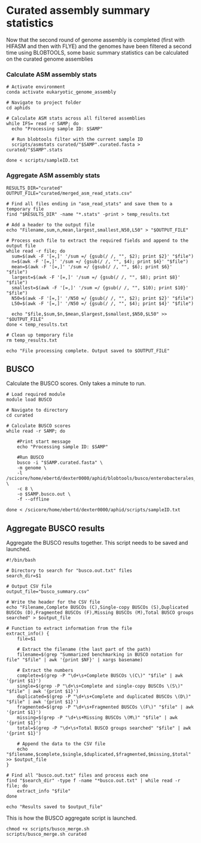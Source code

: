 # Curated assembly summary statistics

Now that the second round of genome assembly is completed (first with HIFASM and then with FLYE) and the genomes have been filtered a second time using BLOBTOOLS, some basic summary statistics can be calculated on the curated genome assemblies



### Calculate ASM assembly stats 

````
# Activate environment
conda activate eukaryotic_genome_assembly

# Navigate to project folder
cd aphids

# Calculate ASM stats across all filtered assemblies
while IFS= read -r SAMP; do
  echo "Processing sample ID: $SAMP"

  # Run blobtools filter with the current sample ID
  scripts/asmstats curated/"$SAMP".curated.fasta > curated/"$SAMP".stats

done < scripts/sampleID.txt
````



### Aggregate ASM assembly stats

````
RESULTS_DIR="curated"
OUTPUT_FILE="curated/merged_asm_read_stats.csv"

# Find all files ending in "asm_read_stats" and save them to a temporary file
find "$RESULTS_DIR" -name "*.stats" -print > temp_results.txt

# Add a header to the output file
echo "Filename,sum,n,mean,largest,smallest,N50,L50" > "$OUTPUT_FILE"

# Process each file to extract the required fields and append to the output file
while read -r file; do
  sum=$(awk -F '[=,]' '/sum =/ {gsub(/ /, "", $2); print $2}' "$file")
  n=$(awk -F '[=,]' '/sum =/ {gsub(/ /, "", $4); print $4}' "$file")
  mean=$(awk -F '[=,]' '/sum =/ {gsub(/ /, "", $6); print $6}' "$file")
  largest=$(awk -F '[=,]' '/sum =/ {gsub(/ /, "", $8); print $8}' "$file")
  smallest=$(awk -F '[=,]' '/sum =/ {gsub(/ /, "", $10); print $10}' "$file")
  N50=$(awk -F '[=,]' '/N50 =/ {gsub(/ /, "", $2); print $2}' "$file")
  L50=$(awk -F '[=,]' '/N50 =/ {gsub(/ /, "", $4); print $4}' "$file")

  echo "$file,$sum,$n,$mean,$largest,$smallest,$N50,$L50" >> "$OUTPUT_FILE"
done < temp_results.txt

# Clean up temporary file
rm temp_results.txt

echo "File processing complete. Output saved to $OUTPUT_FILE"
````



## BUSCO

Calculate the BUSCO scores. Only takes a minute to run.

````
# Load required module
module load BUSCO

# Navigate to directory
cd curated

# Calculate BUSCO scores
while read -r SAMP; do
	
	#Print start message
	echo "Processing sample ID: $SAMP"
	
	#Run BUSCO
    busco -i "$SAMP.curated.fasta" \
    -m genome \
    -l /scicore/home/ebertd/dexter0000/aphid/blobtools/busco/enterobacterales_odb10 \
    -c 8 \
    -o $SAMP.busco.out \
    -f --offline

done < /scicore/home/ebertd/dexter0000/aphid/scripts/sampleID.txt
````



## Aggregate BUSCO results

Aggregate the BUSCO results together. This script needs to be saved and launched.

````
#!/bin/bash

# Directory to search for "busco.out.txt" files
search_dir=$1

# Output CSV file
output_file="busco_summary.csv"

# Write the header for the CSV file
echo "Filename,Complete BUSCOs (C),Single-copy BUSCOs (S),Duplicated BUSCOs (D),Fragmented BUSCOs (F),Missing BUSCOs (M),Total BUSCO groups searched" > $output_file

# Function to extract information from the file
extract_info() {
    file=$1

    # Extract the filename (the last part of the path)
    filename=$(grep "Summarized benchmarking in BUSCO notation for file" "$file" | awk '{print $NF}' | xargs basename)

    # Extract the numbers
    complete=$(grep -P "\d+\s+Complete BUSCOs \(C\)" "$file" | awk '{print $1}')
    single=$(grep -P "\d+\s+Complete and single-copy BUSCOs \(S\)" "$file" | awk '{print $1}')
    duplicated=$(grep -P "\d+\s+Complete and duplicated BUSCOs \(D\)" "$file" | awk '{print $1}')
    fragmented=$(grep -P "\d+\s+Fragmented BUSCOs \(F\)" "$file" | awk '{print $1}')
    missing=$(grep -P "\d+\s+Missing BUSCOs \(M\)" "$file" | awk '{print $1}')
    total=$(grep -P "\d+\s+Total BUSCO groups searched" "$file" | awk '{print $1}')

    # Append the data to the CSV file
    echo "$filename,$complete,$single,$duplicated,$fragmented,$missing,$total" >> $output_file
}

# Find all "busco.out.txt" files and process each one
find "$search_dir" -type f -name "*busco.out.txt" | while read -r file; do
    extract_info "$file"
done

echo "Results saved to $output_file"
````



This is how the BUSCO aggregate script is launched.

````
chmod +x scripts/busco_merge.sh
scripts/busco_merge.sh curated
````

